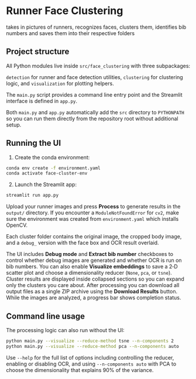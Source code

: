 # Runner Face Clustering

takes in pictures of runners, recognizes faces, clusters them, identifies bib numbers and saves them into their respective folders

## Project structure

All Python modules live inside ``src/face_clustering`` with three
subpackages:

``detection`` for runner and face detection utilities,
``clustering`` for clustering logic, and
``visualization`` for plotting helpers.

The ``main.py`` script provides a command line entry point and the
Streamlit interface is defined in ``app.py``.

Both ``main.py`` and ``app.py`` automatically add the ``src`` directory to
``PYTHONPATH`` so you can run them directly from the repository root without
additional setup.

## Running the UI

1. Create the conda environment:

```bash
conda env create -f environment.yaml
conda activate face-cluster-env
```

2. Launch the Streamlit app:

```bash
streamlit run app.py
```

Upload your runner images and press **Process** to generate results in the `output/` directory.
If you encounter a `ModuleNotFoundError` for `cv2`, make sure the environment was created from `environment.yaml` which installs OpenCV.

Each cluster folder contains the original image, the cropped body image, and a
`debug_` version with the face box and OCR result overlaid.

The UI includes **Debug mode** and **Extract bib number** checkboxes to control
whether debug images are generated and whether OCR is run on bib numbers. You
can also enable **Visualize embeddings** to save a 2‑D scatter plot and choose a
dimensionality reducer (`None`, `pca`, or `tsne`).
Cluster results are displayed inside collapsed sections so you can
expand only the clusters you care about. After processing you can download all
output files as a single ZIP archive using the **Download Results** button.
While the images are analyzed, a progress bar shows completion status.

## Command line usage

The processing logic can also run without the UI:

```bash
python main.py --visualize --reduce-method tsne --n-components 2
python main.py --visualize --reduce-method pca --n-components auto
```

Use `--help` for the full list of options including controlling the reducer,
enabling or disabling OCR, and using ``--n-components auto`` with PCA to choose
the dimensionality that explains 90% of the variance.
